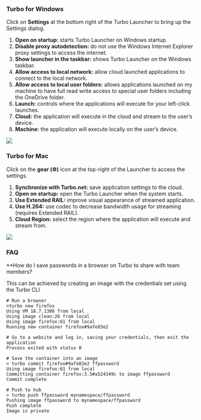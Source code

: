 ﻿### Turbo for Windows

Click on **Settings** at the bottom right of the Turbo Launcher to bring up the Settings dialog. 

1. **Open on startup:** starts Turbo Launcher on Windows startup.
2. **Disable proxy autodetection:** do not use the Windows Internet Explorer proxy settings to access the internet.
3. **Show launcher in the taskbar:** shows Turbo Launcher on the Windows taskbar.
4. **Allow access to local network:** allow cloud launched applications to connect to the local network.
5. **Allow access to local user folders:** allows applications launched on my machine to have full read write access to special user folders including the OneDrive folder.
6. **Launch:** controls where the applications will execute for your left-click launches.
1. **Cloud:** the application will execute in the cloud and stream to the user’s device.
2. **Machine:** the application will execute locally on the user’s device.

![](/docs/getting_started/advanced_settings/configuring-the-default-launch-setting-for-applications.png)

### Turbo for Mac 

Click on the **gear (⚙)** icon at the top-right of the Launcher to access the settings.

1. **Synchronize with Turbo.net:** save application settings to the cloud.
2. **Open on startup:** open the Turbo Launcher when the system starts.
3. **Use Extended RAIL:** improve visual appearance of streamed application.
4. **Use H.264:** use codec to decrease bandwidth usage for streaming (requires Extended RAIL).
5. **Cloud Region:** select the region where the application will execute and stream from.

![](/docs/getting_started/advanced_settings/configuring-the-default-launch-setting-for-applications-mac.png)


### FAQ

**How do I save passwords in a browser on Turbo to share with team members?

This can be achieved by creating an image with the credentials set using the Turbo CLI

```
# Run a browser
>turbo new firefox
Using VM 18.7.1306 from local
Using image clean:26 from local
Using image firefox:61 from local
Running new container firefox#9afe83e2

# Go to a website and log in, saving your credentials, then exit the application
Process exited with status 0

# Save the container into an image
> turbo commit firefox#9afe83e2 ffpassword
Using image firefox:61 from local
Committing container firefox:3.5#a524349c to image ffpassword
Commit complete

# Push to hub
> turbo push ffpassword mynamespace/ffpassword
Pushing image ffpassword to mynamespace/ffpassword
Push complete
Image is private
```